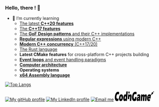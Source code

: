 ### Hello, there ! 👋

- 🌱 I’m currently learning
  - [The latest **C++20 features**](https://github.com/MericLuc/Cpp20-Features-tests)
  - [The **C++17 features**](https://github.com/MericLuc/Cpp17-Features-tests)
  - [The **GoF Design patterns** and their C++ implementations](https://github.com/MericLuc/Design-patterns)
  - [**Regular expressions** using modern C++](https://github.com/MericLuc/Cpp17-Features-tests/tree/master/std-regex)
  - [**Modern C++ concurrency** (C++17/20)](https://github.com/MericLuc/Modern-cpp-concurrency)
  - [The Rust language](https://github.com/MericLuc/Learning-Rust)
  - **Latest CMake features** for cross-platform C++ projects building
  - [**Event loops** and event handling paradigms](https://github.com/MericLuc/miniloop)
  - [**Computer architecture**](https://github.com/MericLuc/nand2tetris)
  - **Operating systems**
  - [**x64 Assembly language**](https://github.com/MericLuc/asm-playground)

[![Top Langs](https://github-readme-stats.vercel.app/api/top-langs/?username=MericLuc&show_icons=true&layout=compact&theme=vue&hide=html)](https://github.com/anuraghazra/github-readme-stats)

  <a href="https://github.com/MericLuc"><img alt="My gitHub profile" title="My gitHub profile" height="32" width="32" src="https://simpleicons.org/icons/github.svg"></a> 
  <a href="https://www.linkedin.com/in/MericLuc"><img alt="My LinkedIn profile" title="My LinkedIn profile" height="32" width="32" src="https://simpleicons.org/icons/linkedin.svg"></a> 
  <a href="mailto:mericluc@hotmail.fr"><img alt="Email me" title="Email me" height="32" width="32" src="https://simpleicons.org/icons/microsoftoutlook.svg"></a> 
  <a href="https://www.codingame.com/profile/36481b0e11f9a85fe9f5229dde04b17c0913923"><img alt="My CodinGame profile" title="My CodinGame profile" height="32" width="128" src="https://github.com/MericLuc/CodinGame/blob/main/codingame_banner.png"></a> 
  
